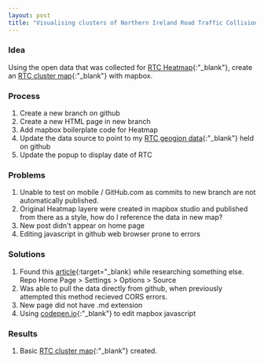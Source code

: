 ```yaml
---
layout: post
title: "Visualising clusters of Northern Ireland Road Traffic Collisions (RTC's)"
---
```


### Idea
Using the open data that was collected for [RTC Heatmap](https://williamorrie.github.io/rtc_heatmap.html){:"_blank"}, create an [RTC cluster map](https://williamorrie.github.io/rtc_heatmap.html){:"_blank"} with mapbox.

### Process 
1. Create a new branch on github
2. Create a new HTML page in new branch
3. Add mapbox boilerplate code for Heatmap
4. Update the data source to point to my [RTC geogjon data](https://williamorrie.github.io/RTC_geo.json){:"_blank"} held on github
5. Update the popup to display date of RTC

### Problems
1. Unable to test on mobile / GitHub.com as commits to new branch are not automatically published.
2. Original Heatmap layere were created in mapbox studio and published from there as a style, how do I reference the data in new map?
3. New post didn't appear on home page
4. Editing javascript in github web browser prone to errors

### Solutions
1. Found this [article](https://automationpanda.com/2021/03/24/testing-github-pages-without-local-jekyll-setup/){:target="_blank} while researching something else. Repo Home Page > Settings > Options > Source
2. Was able to pull the data directly from github, when previously attempted this method recieved CORS errors.
3. New page did not have .md extension
4. Using [codepen.io](https://codepen.io/){:"_blank"} to edit mapbox javascript

### Results
1. Basic [RTC cluster map](https://williamorrie.github.io/rtc_heatmap.html){:"_blank"} created.
